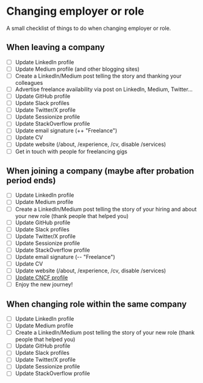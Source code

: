 # Changing employer or role

A small checklist of things to do when changing employer or role.

## When leaving a company

- [ ] Update LinkedIn profile
- [ ] Update Medium profile (and other blogging sites)
- [ ] Create a LinkedIn/Medium post telling the story and thanking your colleagues
- [ ] Advertise freelance availability via post on LinkedIn, Medium, Twitter...
- [ ] Update GitHub profile
- [ ] Update Slack profiles
- [ ] Update Twitter/X profile
- [ ] Update Sessionize profile
- [ ] Update StackOverflow profile
- [ ] Update email signature (++ "Freelance")
- [ ] Update CV
- [ ] Update website (/about, /experience, /cv, disable /services)
- [ ] Get in touch with people for freelancing gigs

## When joining a company (maybe after probation period ends)

- [ ] Update LinkedIn profile
- [ ] Update Medium profile
- [ ] Create a LinkedIn/Medium post telling the story of your hiring and about your new role (thank people that helped you)
- [ ] Update GitHub profile
- [ ] Update Slack profiles
- [ ] Update Twitter/X profile
- [ ] Update Sessionize profile
- [ ] Update StackOverflow profile
- [ ] Update email signature (-- "Freelance")
- [ ] Update CV
- [ ] Update website (/about, /experience, /cv, disable /services)
- [ ] [Update CNCF profile](https://community.cncf.io/u/m9crwf/#/about)
- [ ] Enjoy the new journey!

## When changing role within the same company

- [ ] Update LinkedIn profile
- [ ] Update Medium profile
- [ ] Create a LinkedIn/Medium post telling the story of your new role (thank people that helped you)
- [ ] Update GitHub profile
- [ ] Update Slack profiles
- [ ] Update Twitter/X profile
- [ ] Update Sessionize profile
- [ ] Update StackOverflow profile
